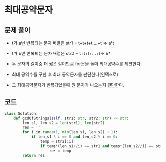 # 최대공약문자

## 문제 풀이
- t가 a번 반복되는 문자 배열은 str1 = t+t+t+t....+t => a*t
- t가 b번 반복되는 문자 배열은 str2 = t+t+t+...+t=> b*t

- 두 문자의 길이중 더 짧은 길이만큼 for문을 돌며 최대공약수를 체크한다.
- 최대 공약수를 구한 후 최대 공약문자를 판단한다(인덱스로)
- 그 최대공약문자가 반복되었을때 원 문자가 나오는지 판단한다.

## 코드
```python
class Solution:
    def gcdOfStrings(self, str1: str, str2: str) -> str:
        len_s1, len_s2 = len(str1), len(str2)
        res = ''
        for i in range(1, min(len_s1, len_s2) + 1):
            if len_s1 % i == 0 and len_s2 % i == 0:
                temp = str2[:i]
                if temp*(len_s1//i) == str1 and temp*(len_s2//i) == str2:
                    res = temp
        return res
```
